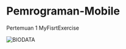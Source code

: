 # Pemrograman-Mobile
Pertemuan 1 MyFisrtExercise

![BIODATA](https://user-images.githubusercontent.com/44047087/72265382-00165000-364f-11ea-9d41-3d52fe3edb70.png)
